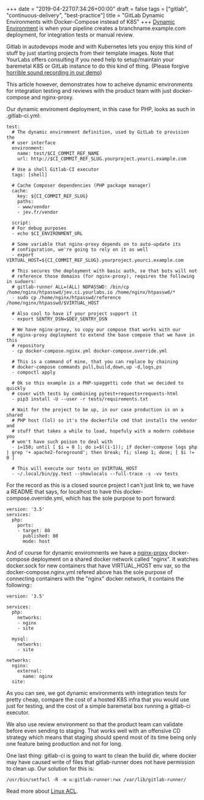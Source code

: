 +++
date = "2019-04-22T07:34:26+00:00"
draft = false
tags = ["gitlab", "continuous-delivery", "best-practice"]
title = "GitLab Dynamic Environments with Docker-Compose instead of K8S"
+++
[Dynamic Environment](https://docs.gitlab.com/ee/ci/environments.html#configuring-dynamic-environments) is when your pipeline creates a branchname.example.com deployment, for integration tests or manual review. 

Gitlab in autodevops mode and with Kubernetes lets you enjoy this kind of stuff by just starting projects from their template images. Note that YourLabs offers consulting if you need help to setup/maintain your baremetal K8S or GitLab instance to do this kind of thing. (Please forgive [horrible sound recording in our demo](https://www.youtube.com/watch?v=tAsg0AgTaMk))

This article however, demonstrates how to acheive dynamic environments for integration testing and reviews with the product team with just docker-compose and nginx-proxy.

Our dynamic enviroment deployment, in this case for PHP, looks as such in .gitlab-ci.yml:

    test:
      # The dynamic enviromnent definition, used by GitLab to provision the
      # user interface
      environment:
        name: test/$CI_COMMIT_REF_NAME
        url: http://$CI_COMMIT_REF_SLUG.yourproject.yourci.example.com

      # Use a shell Gitlab-CI executor
      tags: [shell]

      # Cache Composer dependencies (PHP package manager)
      cache:
        key: ${CI_COMMIT_REF_SLUG}
        paths:
        - www/vendor
        - jev.fr/vendor

      script:
      # For debug purposes
      - echo $CI_ENVIRONMENT_URL

      # Some variable that nginx-proxy depends on to auto-update its
      # configuration, we're going to rely on it as well
      - export VIRTUAL_HOST=${CI_COMMIT_REF_SLUG}.yourproject.yourci.example.com

      # This secures the deployment with basic auth, so that bots will not
      # reference those domains (for nginx-proxy), requires the following in sudoers:
      # gitlab-runner ALL=(ALL) NOPASSWD: /bin/cp /home/nginx/htpasswd/jev.ci.yourlabs.io /home/nginx/htpasswd/*
      - sudo cp /home/nginx/htpasswd/reference /home/nginx/htpasswd/$VIRTUAL_HOST

      # Also cool to have if your project support it
      - export SENTRY_DSN=$DEV_SENTRY_DSN

      # We have nginx-proxy, so copy our compose that works with our
      # nginx-proxy deployment to extend the base compose that we have in this
      # repository
      - cp docker-compose.nginx.yml docker-compose.override.yml

      # This is a command of mine, that you can replace by chaining
      # docker-compose commands pull,build,down,up -d,logs,ps
      - compoctl apply

      # Ok so this example is a PHP-spaggetti code that we decided to quickly
      # cover with tests by combining pytest+requests+requests-html
      - pip3 install -U --user -r tests/requirements.txt

      # Wait for the project to be up, in our case production is on a shared
      # PHP host (lol) so it's the dockerfile cmd that installs the vendor and
      # stuff that takes a while to load, hopefuly with a modern codebase you
      # won't have such poison to deal with
      - i=150; until [ $i = 0 ]; do i=$((i-1)); if docker-compose logs php | grep '+ apache2-foreground'; then break; fi; sleep 1; done; [ $i != 0 ]

      # This will execute our tests on $VIRTUAL_HOST
      - ~/.local/bin/py.test --showlocals --full-trace -s -vv tests

For the record as this is a closed source project I can't just link to, we have a README that says, for localhost to have this
docker-compose.override.yml, which has the sole purpose to port forward:

    version: '3.5'
    services:
      php:
        ports:
        - target: 80
          published: 80
          mode: host

And of course for dynamic enviromnents we have a
[nginx-proxy](https://github.com/jwilder/nginx-proxy) docker-compose deployment on a shared docker network called "nginx". It watches docker.sock for new containers that have VIRTUAL_HOST env var, so the docker-compose.nginx.yml refered above has the sole purpose of connecting containers with the "nginx" docker network, it contains the following::

    version: '3.5'

    services:
      php:
        networks:
        - nginx
        - site

      mysql:
        networks:
        - site

    networks:
      nginx:
        external:
          name: nginx
      site:

As you can see, we got dynamic environments with integration tests for pretty cheap, compare the cost of a hosted K8S infra that you would use just for testing, and the cost of a simple baremetal box running a gitlab-ci executor. 

We also use review environment so that the product team can validate before even sending to staging. That works well with an offensive CD strategy which means that staging should spend most of its time being only one feature being production and not for long.

One last thing: gitlab-ci is going to want to clean the build dir, where docker may have caused write of files that gitlab-runner does not have permission to clean up. Our solution for this is:

    /usr/bin/setfacl -R -m u:gitlab-runner:rwx /var/lib/gitlab-runner/
    
Read more about [Linux ACL](https://wiki.archlinux.org/index.php/Access_Control_Lists).